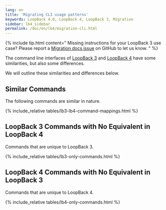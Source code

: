 ```yaml
---
lang: en
title: 'Migrating CLI usage patterns'
keywords: LoopBack 4.0, LoopBack 4, LoopBack 3, Migration
sidebar: lb4_sidebar
permalink: /doc/en/lb4/migration-cli.html
---
```


{% include tip.html content="
Missing instructions for your LoopBack 3 use case? Please report a [Migration docs issue](https://github.com/strongloop/loopback-next/issues/new?labels=question,Migration,Docs&template=Migration_docs.md) on GitHub to let us know.
" %}

The command line interfaces of
[LoopBack 3](https://loopback.io/doc/en/lb3/Command-line-tools.html) and
[LoopBack 4](../Command-line-interface.md) have some similarities, but also some
differences.

We will outline these similarities and differences below.

## Similar Commands

The following commands are similar in nature.

{% include_relative tables/lb3-lb4-command-mappings.html %}

## LoopBack 3 Commands with No Equivalent in LoopBack 4

Commands that are unique to LoopBack 3.

{% include_relative tables/lb3-only-commands.html %}

## LoopBack 4 Commands with No Equivalent in LoopBack 3

Commands that are unique to LoopBack 4.

{% include_relative tables/lb4-only-commands.html %}

